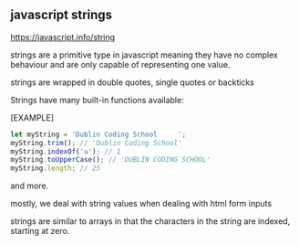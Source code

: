 ## javascript strings

  https://javascript.info/string


strings are a primitive type in javascript meaning they have no complex behaviour and are only capable of representing one value.

strings are wrapped in double quotes, single quotes or backticks

Strings have many built-in functions available:

[EXAMPLE]
```javascript
let myString = 'Dublin Coding School     ';
myString.trim(); // 'Dublin Coding School'
myString.indexOf('u'); // 1
myString.toUpperCase(); // 'DUBLIN CODING SCHOOL'
myString.length; // 25
```
and more.

mostly, we deal with string values when dealing with html form inputs

strings are similar to arrays in that the characters in the string are indexed, starting at zero.
